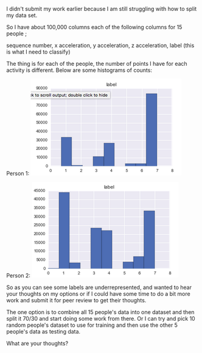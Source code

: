 I didn't submit my work earlier because I am still struggling with how to split my data set.

So I have about 100,000 columns each of the following columns for 15 people ;

sequence number, x acceleration, y acceleration, z acceleration, label (this is what I need to classify)

The thing is for each of the people, the number of points I have for each activity is different. Below are some histograms of counts:

Person 1:
![](0.png)

Person 2: 
![](1.png)

So as you can see some labels are underrepresented, and wanted to hear your thoughts on my options or if I could have some time to do a bit more work and submit it for peer review to get their thoughts.

The one option is to combine all 15 people's data into one dataset and then split it 70/30 and start doing some work from there. Or I can try and pick 10 random people's dataset to use for training and then use the other 5 people's data as testing data.  

What are your thoughts?